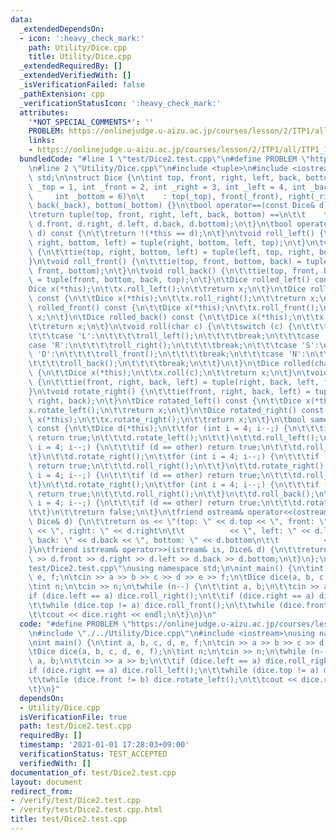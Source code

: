 ```yaml
---
data:
  _extendedDependsOn:
  - icon: ':heavy_check_mark:'
    path: Utility/Dice.cpp
    title: Utility/Dice.cpp
  _extendedRequiredBy: []
  _extendedVerifiedWith: []
  _isVerificationFailed: false
  _pathExtension: cpp
  _verificationStatusIcon: ':heavy_check_mark:'
  attributes:
    '*NOT_SPECIAL_COMMENTS*': ''
    PROBLEM: https://onlinejudge.u-aizu.ac.jp/courses/lesson/2/ITP1/all/ITP1_11_B
    links:
    - https://onlinejudge.u-aizu.ac.jp/courses/lesson/2/ITP1/all/ITP1_11_B
  bundledCode: "#line 1 \"test/Dice2.test.cpp\"\n#define PROBLEM \"https://onlinejudge.u-aizu.ac.jp/courses/lesson/2/ITP1/all/ITP1_11_B\"\
    \n#line 2 \"Utility/Dice.cpp\"\n#include <tuple>\n#include <iostream>\nusing namespace\
    \ std;\n\nstruct Dice {\n\tint top, front, right, left, back, bottom;\n\tDice(int\
    \ _top = 1, int _front = 2, int _right = 3, int _left = 4, int _back = 5,\n\t\
    \     int _bottom = 6)\n\t    : top(_top), front(_front), right(_right), left(_left),\
    \ back(_back), bottom(_bottom) {}\n\tbool operator==(const Dice& d) const {\n\t\
    \treturn tuple(top, front, right, left, back, bottom) ==\n\t\t    tuple(d.top,\
    \ d.front, d.right, d.left, d.back, d.bottom);\n\t}\n\tbool operator!=(const Dice&\
    \ d) const {\n\t\treturn !(*this == d);\n\t}\n\tvoid roll_left() {\n\t\ttie(top,\
    \ right, bottom, left) = tuple(right, bottom, left, top);\n\t}\n\tvoid roll_right()\
    \ {\n\t\ttie(top, right, bottom, left) = tuple(left, top, right, bottom);\n\t\
    }\n\tvoid roll_front() {\n\t\ttie(top, front, bottom, back) = tuple(back, top,\
    \ front, bottom);\n\t}\n\tvoid roll_back() {\n\t\ttie(top, front, bottom, back)\
    \ = tuple(front, bottom, back, top);\n\t}\n\tDice rolled_left() const {\n\t\t\
    Dice x(*this);\n\t\tx.roll_left();\n\t\treturn x;\n\t}\n\tDice rolled_right()\
    \ const {\n\t\tDice x(*this);\n\t\tx.roll_right();\n\t\treturn x;\n\t}\n\tDice\
    \ rolled_front() const {\n\t\tDice x(*this);\n\t\tx.roll_front();\n\t\treturn\
    \ x;\n\t}\n\tDice rolled_back() const {\n\t\tDice x(*this);\n\t\tx.roll_back();\n\
    \t\treturn x;\n\t}\n\tvoid roll(char c) {\n\t\tswitch (c) {\n\t\t\tcase 'W':\n\
    \t\t\tcase 'L':\n\t\t\t\troll_left();\n\t\t\t\tbreak;\n\t\t\tcase 'E':\n\t\t\t\
    case 'R':\n\t\t\t\troll_right();\n\t\t\t\tbreak;\n\t\t\tcase 'S':\n\t\t\tcase\
    \ 'D':\n\t\t\t\troll_front();\n\t\t\t\tbreak;\n\t\t\tcase 'N':\n\t\t\tcase 'U':\n\
    \t\t\t\troll_back();\n\t\t\t\tbreak;\n\t\t}\n\t}\n\tDice rolled(char c) const\
    \ {\n\t\tDice x(*this);\n\t\tx.roll(c);\n\t\treturn x;\n\t}\n\tvoid rotate_left()\
    \ {\n\t\ttie(front, right, back, left) = tuple(right, back, left, front);\n\t\
    }\n\tvoid rotate_right() {\n\t\ttie(front, right, back, left) = tuple(left, front,\
    \ right, back);\n\t}\n\tDice rotated_left() const {\n\t\tDice x(*this);\n\t\t\
    x.rotate_left();\n\t\treturn x;\n\t}\n\tDice rotated_right() const {\n\t\tDice\
    \ x(*this);\n\t\tx.rotate_right();\n\t\treturn x;\n\t}\n\tbool same(Dice other)\
    \ const {\n\t\tDice d(*this);\n\t\tfor (int i = 4; i--;) {\n\t\t\tif (d == other)\
    \ return true;\n\t\t\td.rotate_left();\n\t\t}\n\t\td.roll_left();\n\t\tfor (int\
    \ i = 4; i--;) {\n\t\t\tif (d == other) return true;\n\t\t\td.roll_front();\n\t\
    \t}\n\t\td.rotate_right();\n\t\tfor (int i = 4; i--;) {\n\t\t\tif (d == other)\
    \ return true;\n\t\t\td.roll_right();\n\t\t}\n\t\td.rotate_right();\n\t\tfor (int\
    \ i = 4; i--;) {\n\t\t\tif (d == other) return true;\n\t\t\td.roll_front();\n\t\
    \t}\n\t\td.rotate_right();\n\t\tfor (int i = 4; i--;) {\n\t\t\tif (d == other)\
    \ return true;\n\t\t\td.roll_right();\n\t\t}\n\t\td.roll_back();\n\t\tfor (int\
    \ i = 4; i--;) {\n\t\t\tif (d == other) return true;\n\t\t\td.rotate_left();\n\
    \t\t}\n\t\treturn false;\n\t}\n\tfriend ostream& operator<<(ostream& os, const\
    \ Dice& d) {\n\t\treturn os << \"(top: \" << d.top << \", front: \" << d.front\
    \ << \", right: \" << d.right\n\t\t          << \", left: \" << d.left << \",\
    \ back: \" << d.back << \", bottom: \" << d.bottom\n\t\t          << \")\";\n\t\
    }\n\tfriend istream& operator>>(istream& is, Dice& d) {\n\t\treturn is >> d.top\
    \ >> d.front >> d.right >> d.left >> d.back >> d.bottom;\n\t}\n};\n#line 4 \"\
    test/Dice2.test.cpp\"\nusing namespace std;\n\nint main() {\n\tint a, b, c, d,\
    \ e, f;\n\tcin >> a >> b >> c >> d >> e >> f;\n\tDice dice(a, b, c, d, e, f);\n\
    \tint n;\n\tcin >> n;\n\twhile (n--) {\n\t\tint a, b;\n\t\tcin >> a >> b;\n\t\t\
    if (dice.left == a) dice.roll_right();\n\t\tif (dice.right == a) dice.roll_left();\n\
    \t\twhile (dice.top != a) dice.roll_front();\n\t\twhile (dice.front != b) dice.rotate_left();\n\
    \t\tcout << dice.right << endl;\n\t}\n}\n"
  code: "#define PROBLEM \"https://onlinejudge.u-aizu.ac.jp/courses/lesson/2/ITP1/all/ITP1_11_B\"\
    \n#include \"./../Utility/Dice.cpp\"\n#include <iostream>\nusing namespace std;\n\
    \nint main() {\n\tint a, b, c, d, e, f;\n\tcin >> a >> b >> c >> d >> e >> f;\n\
    \tDice dice(a, b, c, d, e, f);\n\tint n;\n\tcin >> n;\n\twhile (n--) {\n\t\tint\
    \ a, b;\n\t\tcin >> a >> b;\n\t\tif (dice.left == a) dice.roll_right();\n\t\t\
    if (dice.right == a) dice.roll_left();\n\t\twhile (dice.top != a) dice.roll_front();\n\
    \t\twhile (dice.front != b) dice.rotate_left();\n\t\tcout << dice.right << endl;\n\
    \t}\n}"
  dependsOn:
  - Utility/Dice.cpp
  isVerificationFile: true
  path: test/Dice2.test.cpp
  requiredBy: []
  timestamp: '2021-01-01 17:28:03+09:00'
  verificationStatus: TEST_ACCEPTED
  verifiedWith: []
documentation_of: test/Dice2.test.cpp
layout: document
redirect_from:
- /verify/test/Dice2.test.cpp
- /verify/test/Dice2.test.cpp.html
title: test/Dice2.test.cpp
---
```

